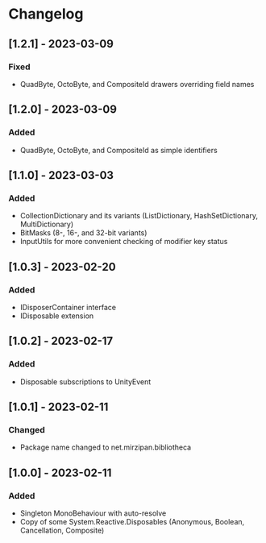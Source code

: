 # Changelog

## [1.2.1] - 2023-03-09

### Fixed
- QuadByte, OctoByte, and CompositeId drawers overriding field names

## [1.2.0] - 2023-03-09

### Added
- QuadByte, OctoByte, and CompositeId as simple identifiers

## [1.1.0] - 2023-03-03

### Added
- CollectionDictionary and its variants (ListDictionary, HashSetDictionary, MultiDictionary)
- BitMasks (8-, 16-, and 32-bit variants)
- InputUtils for more convenient checking of modifier key status

## [1.0.3] - 2023-02-20

### Added
- IDisposerContainer interface
- IDisposable extension

## [1.0.2] - 2023-02-17

### Added
- Disposable subscriptions to UnityEvent

## [1.0.1] - 2023-02-11

### Changed
- Package name changed to net.mirzipan.bibliotheca

## [1.0.0] - 2023-02-11

### Added
- Singleton MonoBehaviour with auto-resolve
- Copy of some System.Reactive.Disposables (Anonymous, Boolean, Cancellation, Composite)